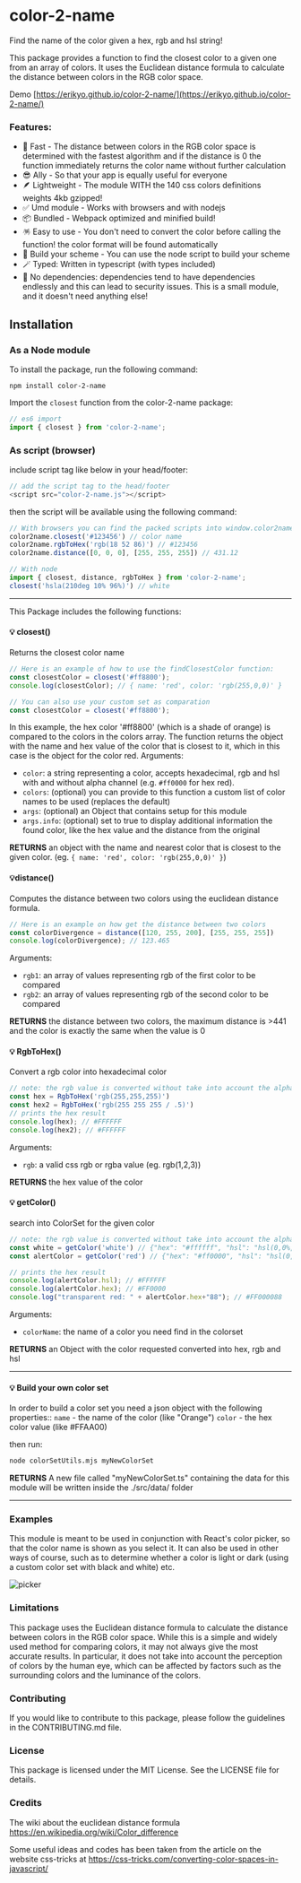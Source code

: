 # color-2-name

Find the name of the color given a hex, rgb and hsl string!

This package provides a function to find the closest color to a given one from an array of colors.
It uses the Euclidean distance formula to calculate the distance between colors in the RGB color space.

Demo [https://erikyo.github.io/color-2-name/](https://erikyo.github.io/color-2-name/)

### Features:
- 🚀 Fast - The distance between colors in the RGB color space is determined with the fastest algorithm and if the distance is 0 the function immediately returns the color name without further calculation
- 😎 Ally - So that your app is equally useful for everyone
- 🪶 Lightweight - The module WITH the 140 css colors definitions weights 4kb gzipped!
- ✅ Umd module - Works with browsers and with nodejs
- 📦 Bundled - Webpack optimized and minified build!
- 🪅 Easy to use - You don't need to convert the color before calling the function! the color format will be found automatically
- 🎨 Build your scheme - You can use the node script to build your scheme
- 🪄️ Typed: Written in typescript (with types included)
- 🎈 No dependencies: dependencies tend to have dependencies endlessly and this can lead to security issues. This is a small module, and it doesn't need anything else!

## Installation

### As a Node module
To install the package, run the following command:

```
npm install color-2-name
```
Import the `closest` function from the color-2-name package:

```js
// es6 import
import { closest } from 'color-2-name';
```

### As script (browser)

include script tag like below in your head/footer:

```js
// add the script tag to the head/footer
<script src="color-2-name.js"></script>
```

then the script will be available using the following command:

```js
// With browsers you can find the packed scripts into window.color2name
color2name.closest('#123456') // color name
color2name.rgbToHex('rgb(18 52 86)') // #123456
color2name.distance([0, 0, 0], [255, 255, 255]) // 431.12

// With node
import { closest, distance, rgbToHex } from 'color-2-name';
closest('hsla(210deg 10% 96%)') // white
```

---

This Package includes the following functions:

#### 💡 closest()
Returns the closest color name

```js
// Here is an example of how to use the findClosestColor function:
const closestColor = closest('#ff8800');
console.log(closestColor); // { name: 'red', color: 'rgb(255,0,0)' }

// You can also use your custom set as comparation
const closestColor = closest('#ff8800');
```
In this example, the hex color '#ff8800' (which is a shade of orange) is compared to the colors in the colors array. The function returns the object with the name and hex value of the color that is closest to it, which in this case is the object for the color red.
Arguments:

- `color`: a string representing a color, accepts hexadecimal, rgb and hsl with and without alpha channel (e.g. `#ff0000` for hex red).
- `colors`: (optional) you can provide to this function a custom list of color names to be used (replaces the default)
- `args`: (optional) an Object that contains setup for this module
- `args.info`: (optional) set to true to display additional information the found color, like the hex value and the distance from the original

**RETURNS** an object with the name and nearest color that is closest to the given color. (eg. `{ name: 'red', color: 'rgb(255,0,0)' }`)



#### 💡distance()
Computes the distance between two colors using the euclidean distance formula.

```js
// Here is an example on how get the distance between two colors
const colorDivergence = distance([120, 255, 200], [255, 255, 255])
console.log(colorDivergence); // 123.465
```

Arguments:

- `rgb1`: an array of values representing rgb of the first color to be compared
- `rgb2`: an array of values representing rgb of the second color to be compared

**RETURNS** the distance between two colors, the maximum distance is >441 and the color is exactly the same when the value is 0

#### 💡 RgbToHex()
Convert a rgb color into hexadecimal color

```js
// note: the rgb value is converted without take into account the alpha channel
const hex = RgbToHex('rgb(255,255,255)')
const hex2 = RgbToHex('rgb(255 255 255 / .5)')
// prints the hex result
console.log(hex); // #FFFFFF
console.log(hex2); // #FFFFFF
```
Arguments:

- `rgb`: a valid css rgb or rgba value (eg. rgb(1,2,3))

**RETURNS** the hex value of the color

#### 💡 getColor()
search into ColorSet for the given color

```js
// note: the rgb value is converted without take into account the alpha channel
const white = getColor('white') // {"hex": "#ffffff", "hsl": "hsl(0,0%,100%)", "rgb": "rgb(255,255,255)"}
const alertColor = getColor('red') // {"hex": "#ff0000", "hsl": "hsl(0,100%,50%)", "rgb": "rgb(255,0,0)"}

// prints the hex result
console.log(alertColor.hsl); // #FFFFFF
console.log(alertColor.hex); // #FF0000
console.log("transparent red: " + alertColor.hex+"88"); // #FF000088
```
Arguments:

- `colorName`: the name of a color you need find in the colorset

**RETURNS** an Object with the color requested converted into hex, rgb and hsl

---

#### 💡 Build your own color set

In order to build a color set you need a json object with the following properties::
`name` - the name of the color (like "Orange")
`color` - the hex color value (like #FFAA00)

then run:

```bash
node colorSetUtils.mjs myNewColorSet
```
**RETURNS** A new file called "myNewColorSet.ts" containing the data for this module will be written inside the ./src/data/ folder

---

### Examples
This module is meant to be used in conjunction with React's color picker, so that the color name is shown as you select it. It can also be used in other ways of course, such as to determine whether a color is light or dark (using a custom color set with black and white) etc.

![picker](https://user-images.githubusercontent.com/8550908/209803600-81954bea-63a0-4951-ac4c-a965a9d93bca.gif)



### Limitations
This package uses the Euclidean distance formula to calculate the distance between colors in the RGB color space. While this is a simple and widely used method for comparing colors, it may not always give the most accurate results. In particular, it does not take into account the perception of colors by the human eye, which can be affected by factors such as the surrounding colors and the luminance of the colors.

### Contributing
If you would like to contribute to this package, please follow the guidelines in the CONTRIBUTING.md file.

### License
This package is licensed under the MIT License. See the LICENSE file for details.

### Credits
The wiki about the euclidean distance formula https://en.wikipedia.org/wiki/Color_difference

Some useful ideas and codes has been taken from the article on the website css-tricks at https://css-tricks.com/converting-color-spaces-in-javascript/
